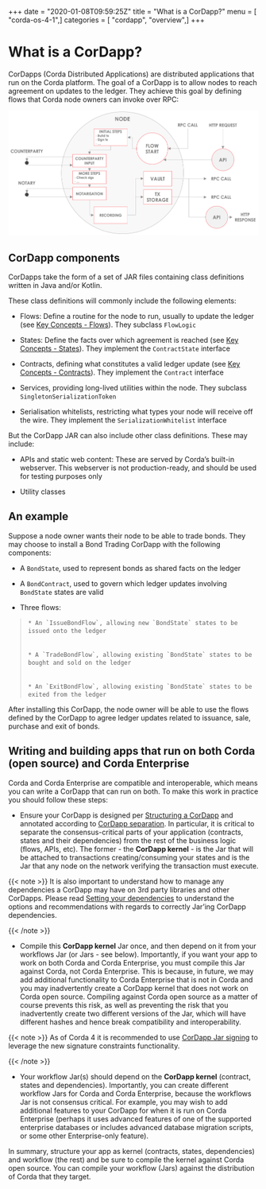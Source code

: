 +++
date = "2020-01-08T09:59:25Z"
title = "What is a CorDapp?"
menu = [ "corda-os-4-1",]
categories = [ "cordapp", "overview",]
+++


# What is a CorDapp?

CorDapps (Corda Distributed Applications) are distributed applications that run on the Corda platform. The goal of a
            CorDapp is to allow nodes to reach agreement on updates to the ledger. They achieve this goal by defining flows that
            Corda node owners can invoke over RPC:

![node diagram](resources/node-diagram.png "node diagram")
## CorDapp components

CorDapps take the form of a set of JAR files containing class definitions written in Java and/or Kotlin.

These class definitions will commonly include the following elements:


* Flows: Define a routine for the node to run, usually to update the ledger
                        (see [Key Concepts - Flows](key-concepts-flows.md)). They subclass `FlowLogic`


* States: Define the facts over which agreement is reached (see [Key Concepts - States](key-concepts-states.md)).
                        They implement the `ContractState` interface


* Contracts, defining what constitutes a valid ledger update (see
                        [Key Concepts - Contracts](key-concepts-contracts.md)). They implement the `Contract` interface


* Services, providing long-lived utilities within the node. They subclass `SingletonSerializationToken`


* Serialisation whitelists, restricting what types your node will receive off the wire. They implement the
                        `SerializationWhitelist` interface


But the CorDapp JAR can also include other class definitions. These may include:


* APIs and static web content: These are served by Corda’s built-in webserver. This webserver is not
                        production-ready, and should be used for testing purposes only


* Utility classes



## An example

Suppose a node owner wants their node to be able to trade bonds. They may choose to install a Bond Trading CorDapp with
                the following components:


* A `BondState`, used to represent bonds as shared facts on the ledger


* A `BondContract`, used to govern which ledger updates involving `BondState` states are valid


* Three flows:

> 
> 
>     * An `IssueBondFlow`, allowing new `BondState` states to be issued onto the ledger
> 
> 
>     * A `TradeBondFlow`, allowing existing `BondState` states to be bought and sold on the ledger
> 
> 
>     * An `ExitBondFlow`, allowing existing `BondState` states to be exited from the ledger
> 
> 

After installing this CorDapp, the node owner will be able to use the flows defined by the CorDapp to agree ledger
                updates related to issuance, sale, purchase and exit of bonds.


## Writing and building apps that run on both Corda (open source) and Corda Enterprise

Corda and Corda Enterprise are compatible and interoperable, which means you can write a CorDapp that can run on both.
                To make this work in practice you should follow these steps:


* Ensure your CorDapp is designed per [Structuring a CorDapp](writing-a-cordapp.md) and annotated according to [CorDapp separation](cordapp-build-systems.md#cordapp-separation-ref).
                        In particular, it is critical to separate the consensus-critical parts of your application (contracts, states and their dependencies) from
                        the rest of the business logic (flows, APIs, etc).
                        The former - the **CorDapp kernel** - is the Jar that will be attached to transactions creating/consuming your states and is the Jar
                        that any node on the network verifying the transaction must execute.



{{< note >}}
It is also important to understand how to manage any dependencies a CorDapp may have on 3rd party libraries and other CorDapps.
                    Please read [Setting your dependencies](cordapp-build-systems.md#cordapp-dependencies-ref) to understand the options and recommendations with regards to correctly Jar’ing CorDapp dependencies.

{{< /note >}}

* Compile this **CorDapp kernel** Jar once, and then depend on it from your workflows Jar (or Jars - see below). Importantly, if
                        you want your app to work on both Corda and Corda Enterprise, you must compile this Jar against Corda, not Corda Enterprise.
                        This is because, in future, we may add additional functionality to Corda Enterprise that is not in Corda and you may inadvertently create a
                        CorDapp kernel that does not work on Corda open source. Compiling against Corda open source as a matter of course prevents this risk, as well
                        as preventing the risk that you inadvertently create two different versions of the Jar, which will have different hashes and hence break compatibility
                        and interoperability.



{{< note >}}
As of Corda 4 it is recommended to use [CorDapp Jar signing](cordapp-build-systems.md#cordapp-build-system-signing-cordapp-jar-ref) to leverage the new signature constraints functionality.

{{< /note >}}

* Your workflow Jar(s) should depend on the **CorDapp kernel** (contract, states and dependencies). Importantly, you can create different workflow
                        Jars for Corda and Corda Enterprise, because the workflows Jar is not consensus critical. For example, you may wish to add additional features
                        to your CorDapp for when it is run on Corda Enterprise (perhaps it uses advanced features of one of the supported enterprise databases or includes
                        advanced database migration scripts, or some other Enterprise-only feature).


In summary, structure your app as kernel (contracts, states, dependencies) and workflow (the rest) and be sure to compile the kernel
                against Corda open source. You can compile your workflow (Jars) against the distribution of Corda that they target.


